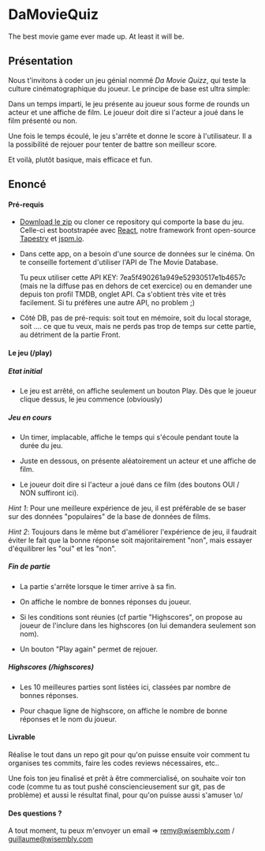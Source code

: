 # DaMovieQuiz
The best movie game ever made up. At least it will be.

## Présentation

Nous t'invitons à coder un jeu génial nommé *Da Movie Quizz*, qui teste la culture cinématographique du joueur. Le principe de base est ultra simple:

Dans un temps imparti, le jeu présente au joueur sous forme de rounds un acteur et une affiche de film. Le joueur doit dire si l'acteur a joué dans le film présenté ou non.

Une fois le temps écoulé, le jeu s'arrête et donne le score à l'utilisateur. Il a la possibilité de rejouer pour tenter de battre son meilleur score.

Et voilà, plutôt basique, mais efficace et fun.

## Enoncé

#### Pré-requis

- [Download le zip](https://github.com/Wisembly/DaMovieQuiz/archive/master.zip) ou cloner ce repository qui comporte la base du jeu. Celle-ci est bootstrapée avec [React](https://facebook.github.io/react/), notre framework front open-source [Tapestry](https://github.com/Wisembly/tapestry) et [jspm.io](http://jspm.io/).

- Dans cette app, on a besoin d'une source de données sur le cinéma.
On te conseille fortement d'utiliser l'API de The Movie Database.

    Tu peux utiliser cette API KEY: 7ea5f490261a949e52930517e1b4657c (mais ne la diffuse pas en dehors de cet exercice) ou en demander une depuis ton profil TMDB, onglet API. Ca s'obtient très vite et très facilement. Si tu préfères une autre API, no problem ;)

- Côté DB, pas de pré-requis: soit tout en mémoire, soit du local storage, soit .... ce que tu veux, mais ne perds pas trop de temps sur cette partie, au détriment de la partie Front.

#### Le jeu (/play)

##### Etat initial

- Le jeu est arrêté, on affiche seulement un bouton Play. Dès que le joueur clique dessus, le jeu commence (obviously)

##### Jeu en cours

- Un timer, implacable, affiche le temps qui s'écoule pendant toute la durée du jeu.

- Juste en dessous, on présente aléatoirement un acteur et une affiche de film.

- Le joueur doit dire si l'acteur a joué dans ce film (des boutons OUI / NON suffiront ici).

_Hint 1_: Pour une meilleure expérience de jeu, il est préférable de se baser sur des données "populaires" de la base de données de films.

_Hint 2_: Toujours dans le même but d'améliorer l'expérience de jeu, il faudrait éviter le fait que la bonne réponse soit majoritairement "non", mais essayer d'équilibrer les "oui" et les "non".

##### Fin de partie

- La partie s'arrête lorsque le timer arrive à sa fin.

- On affiche le nombre de bonnes réponses du joueur.

- Si les conditions sont réunies (cf partie "Highscores", on propose au joueur de l'inclure dans les highscores (on lui demandera seulement son nom).

- Un bouton "Play again" permet de rejouer.

##### Highscores (/highscores)

- Les 10 meilleures parties sont listées ici, classées par nombre de bonnes réponses.

- Pour chaque ligne de highscore, on affiche le nombre de bonne réponses et le nom du joueur.

#### Livrable

Réalise le tout dans un repo git pour qu'on puisse ensuite voir comment tu organises tes commits, faire les codes reviews nécessaires, etc..

Une fois ton jeu finalisé et prêt à être commercialisé, on souhaite voir ton code (comme tu as tout pushé consciencieusement sur git, pas de problème) et aussi le résultat final, pour qu'on puisse aussi s'amuser \o/

#### Des questions ?

A tout moment, tu peux m'envoyer un email => remy@wisembly.com / guillaume@wisembly.com
